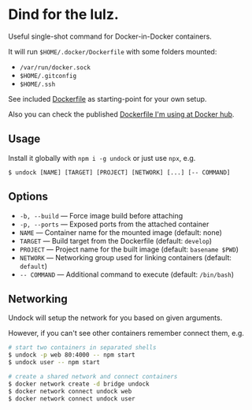 # Dind for the lulz.

Useful single-shot command for Docker-in-Docker containers.

It will run `$HOME/.docker/Dockerfile` with some folders mounted:

- `/var/run/docker.sock`
- `$HOME/.gitconfig`
- `$HOME/.ssh`

See included [Dockerfile](Dockerfile) as starting-point for your own setup.

Also you can check the published [Dockerfile I'm using at Docker hub](https://hub.docker.com/r/pateketrueke/undock/).

## Usage

Install it globally with `npm i -g undock` or just use `npx`, e.g.

```
$ undock [NAME] [TARGET] [PROJECT] [NETWORK] [...] [-- COMMAND]
```

## Options

- `-b, --build` &mdash; Force image build before attaching
- `-p, --ports` &mdash; Exposed ports from the attached container
- `NAME` &mdash; Container name for the mounted image (default: none)
- `TARGET` &mdash; Build target from the Dockerfile (default: `develop`)
- `PROJECT` &mdash; Project name for the built image (default: `basename $PWD`)
- `NETWORK` &mdash; Networking group used for linking containers (default: `default`)
- `-- COMMAND` &mdash; Additional command to execute (default: `/bin/bash`)

## Networking

Undock will setup the network for you based on given arguments.

However, if you can't see other containers remember connect them, e.g.

```bash
# start two containers in separated shells
$ undock -p web 80:4000 -- npm start
$ undock user -- npm start

# create a shared network and connect containers
$ docker network create -d bridge undock
$ docker network connect undock web
$ docker network connect undock user
```
